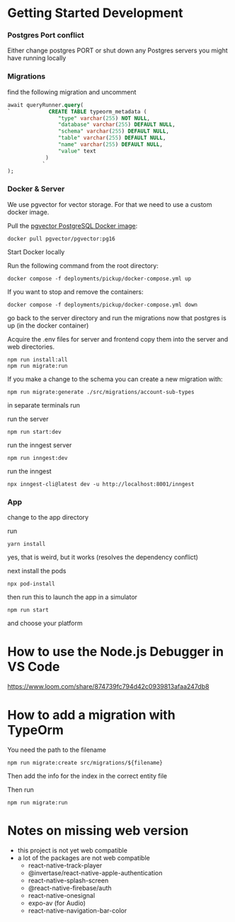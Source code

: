 # Getting Started Development

### Postgres Port conflict

Either change postgres PORT or shut down any Postgres servers you might have running locally

### Migrations

find the following migration and uncomment

```sql
await queryRunner.query(
`            CREATE TABLE typeorm_metadata (
                "type" varchar(255) NOT NULL,
                "database" varchar(255) DEFAULT NULL,
                "schema" varchar(255) DEFAULT NULL,
                "table" varchar(255) DEFAULT NULL,
                "name" varchar(255) DEFAULT NULL,
                "value" text
            )
           `
);
```

### Docker & Server

We use pgvector for vector storage. For that we need to use a custom docker image.

Pull the [pgvector PostgreSQL Docker image](https://hub.docker.com/r/pgvector/pgvector):

```
docker pull pgvector/pgvector:pg16
```

Start Docker locally

Run the following command from the root directory:

```console
docker compose -f deployments/pickup/docker-compose.yml up
```

If you want to stop and remove the containers:

```console
docker compose -f deployments/pickup/docker-compose.yml down
```

go back to the server directory and run the migrations now that postgres is up (in the docker container)

Acquire the .env files for server and frontend copy them into the server and web directories.

```console
npm run install:all
npm run migrate:run
```

If you make a change to the schema you can create a new migration with:

```console
npm run migrate:generate ./src/migrations/account-sub-types
```

in separate terminals run

run the server

```console
npm run start:dev
```

run the inngest server

```console
npm run inngest:dev
```

run the inngest

```console
npx inngest-cli@latest dev -u http://localhost:8001/inngest
```

### App

change to the app directory

run

```console
yarn install
```

yes, that is weird, but it works (resolves the dependency conflict)

next install the pods

```console
npx pod-install
```

then run this to launch the app in a simulator

```console
npm run start
```

and choose your platform

# How to use the Node.js Debugger in VS Code

https://www.loom.com/share/874739fc794d42c0939813afaa247db8

# How to add a migration with TypeOrm

You need the path to the filename

```shell
npm run migrate:create src/migrations/${filename}
```

Then add the info for the index in the correct entity file

Then run

```shell
npm run migrate:run
```

# Notes on missing web version

-   this project is not yet web compatible
-   a lot of the packages are not web compatible
    -   react-native-track-player
    -   @invertase/react-native-apple-authentication
    -   react-native-splash-screen
    -   @react-native-firebase/auth
    -   react-native-onesignal
    -   expo-av (for Audio)
    -   react-native-navigation-bar-color
